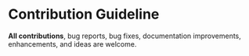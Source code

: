 <h1>Contribution Guideline</h1>
<strong>All contributions</strong>, bug reports, bug fixes, documentation improvements, enhancements, and ideas are welcome.
